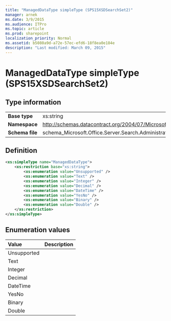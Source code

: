 ```yaml
---
title: "ManagedDataType simpleType (SPS15XSDSearchSet2)"
manager: arnek
ms.date: 3/9/2015
ms.audience: ITPro
ms.topic: article
ms.prod: sharepoint
localization_priority: Normal
ms.assetid: b5080a9d-a72e-57ec-efd6-18f8ea0e184e
description: "Last modified: March 09, 2015"
---
```


# ManagedDataType simpleType (SPS15XSDSearchSet2)

 
  
## Type information

|||
|:-----|:-----|
|**Base type** <br/> |xs:string  <br/> |
|**Namespace** <br/> |http://schemas.datacontract.org/2004/07/Microsoft.Office.Server.Search.Administration  <br/> |
|**Schema file** <br/> |schema_Microsoft.Office.Server.Search.Administration.xsd  <br/> |
   
## Definition

```XML
<xs:simpleType name="ManagedDataType">
    <xs:restriction base="xs:string">
        <xs:enumeration value="Unsupported" />
        <xs:enumeration value="Text" />
        <xs:enumeration value="Integer" />
        <xs:enumeration value="Decimal" />
        <xs:enumeration value="DateTime" />
        <xs:enumeration value="YesNo" />
        <xs:enumeration value="Binary" />
        <xs:enumeration value="Double" />
    </xs:restriction>
</xs:simpleType>

```

## Enumeration values

|**Value**|**Description**|
|:-----|:-----|
|Unsupported  <br/> ||
|Text  <br/> ||
|Integer  <br/> ||
|Decimal  <br/> ||
|DateTime  <br/> ||
|YesNo  <br/> ||
|Binary  <br/> ||
|Double  <br/> ||
   

